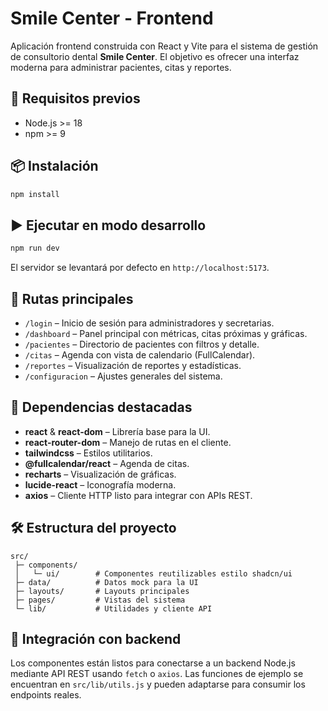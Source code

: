 # Smile Center - Frontend

Aplicación frontend construida con React y Vite para el sistema de gestión de consultorio dental **Smile Center**. El objetivo es ofrecer una interfaz moderna para administrar pacientes, citas y reportes.

## 🚀 Requisitos previos
- Node.js >= 18
- npm >= 9

## 📦 Instalación
```bash
npm install
```

## ▶️ Ejecutar en modo desarrollo
```bash
npm run dev
```

El servidor se levantará por defecto en `http://localhost:5173`.

## 🧭 Rutas principales
- `/login` – Inicio de sesión para administradores y secretarias.
- `/dashboard` – Panel principal con métricas, citas próximas y gráficas.
- `/pacientes` – Directorio de pacientes con filtros y detalle.
- `/citas` – Agenda con vista de calendario (FullCalendar).
- `/reportes` – Visualización de reportes y estadísticas.
- `/configuracion` – Ajustes generales del sistema.

## 🧩 Dependencias destacadas
- **react** & **react-dom** – Librería base para la UI.
- **react-router-dom** – Manejo de rutas en el cliente.
- **tailwindcss** – Estilos utilitarios.
- **@fullcalendar/react** – Agenda de citas.
- **recharts** – Visualización de gráficas.
- **lucide-react** – Iconografía moderna.
- **axios** – Cliente HTTP listo para integrar con APIs REST.

## 🛠️ Estructura del proyecto
```
src/
 ├─ components/
 │   └─ ui/        # Componentes reutilizables estilo shadcn/ui
 ├─ data/          # Datos mock para la UI
 ├─ layouts/       # Layouts principales
 ├─ pages/         # Vistas del sistema
 └─ lib/           # Utilidades y cliente API
```

## 🔗 Integración con backend
Los componentes están listos para conectarse a un backend Node.js mediante API REST usando `fetch` o `axios`. Las funciones de ejemplo se encuentran en `src/lib/utils.js` y pueden adaptarse para consumir los endpoints reales.
